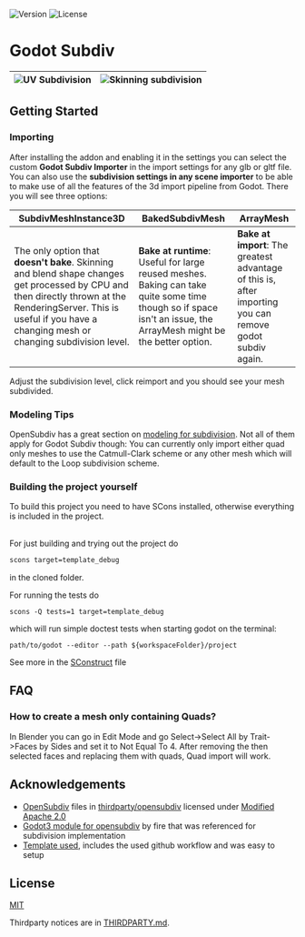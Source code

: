 ![Version](https://img.shields.io/badge/Godot-v4.0.2-informational) ![License](https://img.shields.io/github/license/tefusion/godot-subdiv)
# Godot Subdiv

| ![UV Subdivision](UVSubdivision.gif) | ![Skinning subdivision](SkinningSubdivision.gif) |
| ------------------------------------ | ------------------------------------------------ |

## Getting Started

### Importing

After installing the addon and enabling it in the settings you can select the custom **Godot Subdiv Importer** in the import settings for any glb or gltf file. You can also use the **subdivision settings in any scene importer** to be able to make use of all the features of the 3d import pipeline from Godot.
There you will see three options:

| SubdivMeshInstance3D                                                                                                                                                                                                    | BakedSubdivMesh                                                                                                                                                   | ArrayMesh                                                                                                 |
| ----------------------------------------------------------------------------------------------------------------------------------------------------------------------------------------------------------------------- | ----------------------------------------------------------------------------------------------------------------------------------------------------------------- | --------------------------------------------------------------------------------------------------------- |
| The only option that **doesn't bake**. Skinning and blend shape changes get processed by CPU and then directly thrown at the RenderingServer. This is useful if you have a changing mesh or changing subdivision level. | **Bake at runtime**: Useful for large reused meshes. Baking can take quite some time though so if space isn't an issue, the ArrayMesh might be the better option. | **Bake at import**: The greatest advantage of this is, after importing you can remove godot subdiv again. |

Adjust the subdivision level, click reimport and you should see your mesh subdivided.

### Modeling Tips

OpenSubdiv has a great section on [modeling for subdivision](https://graphics.pixar.com/opensubdiv/docs/mod_notes.html). Not all of them apply for Godot Subdiv though: You can currently only import either quad only meshes to use the Catmull-Clark scheme or any other mesh which will default to the Loop subdivision scheme. 

### Building the project yourself

To build this project you need to have SCons installed, otherwise everything is included in the project.

\
For just building and trying out the project do
```bash
scons target=template_debug
```
in the cloned folder. 

For running the tests do
```
scons -Q tests=1 target=template_debug
```
which will run simple doctest tests when starting godot on the terminal:
```
path/to/godot --editor --path ${workspaceFolder}/project
```

See more in the [SConstruct](SConstruct) file

## FAQ

### How to create a mesh only containing Quads?

In Blender you can go in Edit Mode and go Select->Select All by Trait->Faces by Sides and set it to Not Equal To 4. After removing the then selected faces and replacing them with quads, Quad import will work.

## Acknowledgements

- [OpenSubdiv](https://github.com/PixarAnimationStudios/OpenSubdiv) files in [thirdparty/opensubdiv](thirdparty/opensubdiv) licensed under [Modified Apache 2.0](thirdparty/opensubdiv/LICENSE.txt)
- [Godot3 module for opensubdiv](https://github.com/godot-extended-libraries/godot-fire/tree/feature/3.2/opensubdiv-next) by fire that was referenced for subdivision implementation
- [Template used](https://github.com/nathanfranke/gdextension), includes the used github workflow and was easy to setup

## License

[MIT](LICENSE)

Thirdparty notices are in [THIRDPARTY.md](THIRDPARTY.md).

